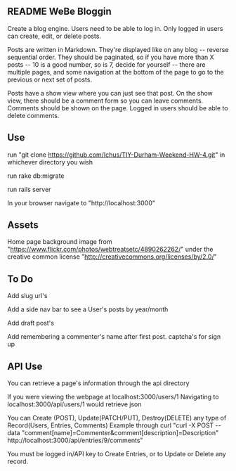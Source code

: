 README WeBe Bloggin
-------------------------
Create a blog engine. Users need to be able to log in. Only logged in users can create, edit, or delete posts.


Posts are written in Markdown. They're displayed like on any blog -- reverse sequential order. They should be paginated, so if you have more than X posts -- 10 is a good number, so is 7, decide for yourself -- there are multiple pages, and some navigation at the bottom of the page to go to the previous or next set of posts.


Posts have a show view where you can just see that post. On the show view, there should be a comment form so you can leave comments. Comments should be shown on the page. Logged in users should be able to delete comments.

Use
-------------------------
run "git clone https://github.com/Ichus/TIY-Durham-Weekend-HW-4.git" in whichever directory you wish

run rake db:migrate

run rails server

In your browser navigate to "http://localhost:3000"

Assets
------------------------
Home page background image from "https://www.flickr.com/photos/webtreatsetc/4890262262/" under the creative common license "http://creativecommons.org/licenses/by/2.0/"

To Do
------------------------
Add slug url's

Add a side nav bar to see a User's posts by year/month

Add draft post's

Add remembering a commenter's name after first post. captcha's for sign up

API Use
------------------------
You can retrieve a page's information through the api directory

If you were viewing the webpage at localhost:3000/users/1
  Navigating to localhost:3000/api/users/1 would retrieve json

You can Create (POST), Update(PATCH/PUT), Destroy(DELETE) any type of Record(Users, Entries, Comments)
Example through curl "curl -X POST --data "comment[name]=Commenter&comment[description]=Description" http://localhost:3000/api/entries/9/comments"

You must be logged in/API key to Create Entries, or to Update or Delete any record.
